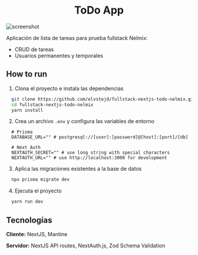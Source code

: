 <div align="center">

# ToDo App

</div>

![screenshot](https://user-images.githubusercontent.com/47759122/189557859-61e5e182-3e03-436c-acd3-5022e97878cc.png)

Aplicación de lista de tareas para prueba fullstack Nelmix:

- CRUD de tareas
- Usuarios permanentes y temporales

## How to run

1. Clona el proyecto e instala las dependencias
```bash
  git clone https://github.com/elvstejd/fullstack-nextjs-todo-nelmix.git
  cd fullstack-nextjs-todo-nelmix
  yarn install
```
2. Crea un archivo `.env` y configura las variables de entorno
```.env
  # Prisma
  DATABASE_URL="" # postgresql://[user]:[password]@[host]:[port]/[db]

  # Next Auth
  NEXTAUTH_SECRET="" # use long string with special characters
  NEXTAUTH_URL="" # use http://localhost:3000 for development 
```

3. Aplica las migraciones existentes a la base de datos
```bash
  npx prisma migrate dev
```

4. Ejecuta el proyecto
```bash
  yarn run dev
```

## Tecnologías

**Cliente:** NextJS, Mantine

**Servidor:** NextJS API routes, NextAuth.js, Zod Schema Validation
